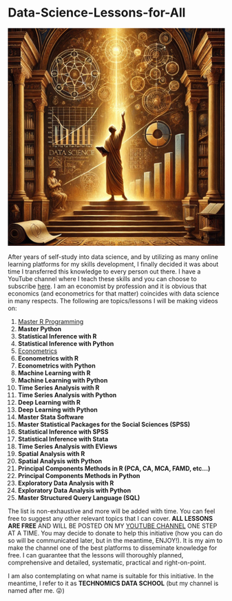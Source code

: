 # Data-Science-Lessons-for-All

<img src="https://github.com/elijah-appiah/Data-Science-Lessons-for-All/blob/main/data%20science%20painting.webp" alt="data science">

After years of self-study into data science, and by utilizing as many online learning platforms for my skills development, I finally decided it was about time I transferred this knowledge to every person out there. I have a YouTube channel where I teach these skills and you can choose to subscribe [here](https://www.youtube.com/c/ElijahAppiah). I am an economist by profession and it is obvious that economics (and econometrics for that matter) coincides with data science in many respects. The following are topics/lessons I will be making videos on:

1. [Master R Programming](https://github.com/elijah-appiah/Master-R-Programming)
2. **Master Python**
3. **Statistical Inference with R**
4. **Statistical Inference with Python**
5. [Econometrics]()
6. **Econometrics with R**
7. **Econometrics with Python**
8. **Machine Learning with R**
9. **Machine Learning with Python**
10. **Time Series Analysis with R**
11. **Time Series Analysis with Python**
12. **Deep Learning with R**
13. **Deep Learning with Python**
14. **Master Stata Software**
15. **Master Statistical Packages for the Social Sciences (SPSS)**
16. **Statistical Inference with SPSS**
17. **Statistical Inference with Stata**
18. **Time Series Analysis with EViews**
19. **Spatial Analysis with R**
20. **Spatial Analysis with Python**
21. **Principal Components Methods in R (PCA, CA, MCA, FAMD, etc…)**
22. **Principal Components Methods in Python**
23. **Exploratory Data Analysis with R**
24. **Exploratory Data Analysis with Python**
25. **Master Structured Query Language (SQL)**

The list is non-exhaustive and more will be added with time. You can feel free to suggest any other relevant topics that I can cover. **ALL LESSONS ARE FREE** AND WILL BE POSTED ON MY [YOUTUBE CHANNEL](https://www.youtube.com/c/ElijahAppiah) ONE STEP AT A TIME. You may decide to donate to help this initiative (how you can do so will be communicated later, but in the meantime, ENJOY!). It is my aim to make the channel one of the best platforms to disseminate knowledge for free. I can guarantee that the lessons will thoroughly planned, comprehensive and detailed, systematic, practical and right-on-point.

I am also contemplating on what name is suitable for this initiative. In the meantime, I refer to it as **TECHNOMICS DATA SCHOOL** (but my channel is named after me. 😜)
